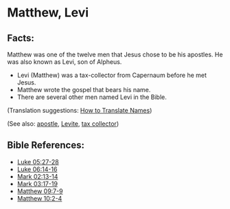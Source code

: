 # Matthew, Levi #

## Facts: ##

Matthew was one of the twelve men that Jesus chose to be his apostles. He was also known as Levi, son of Alpheus.

 * Levi (Matthew) was a tax-collector from Capernaum before he met Jesus.
 * Matthew wrote the gospel that bears his name.
 * There are several other men named Levi in the Bible.

(Translation suggestions: [How to Translate Names](en/ta-vol1/translate/man/translate-names))

(See also: [apostle](../kt/apostle.md), [Levite](../other/levite.md), [tax collector](../other/taxcollector.md))

## Bible References: ##

* [Luke 05:27-28](en/tn/luk/help/05/27)
* [Luke 06:14-16](en/tn/luk/help/06/14)
* [Mark 02:13-14](en/tn/mrk/help/02/13)
* [Mark 03:17-19](en/tn/mrk/help/03/17)
* [Matthew 09:7-9](en/tn/mat/help/09/07)
* [Matthew 10:2-4](en/tn/mat/help/10/02)